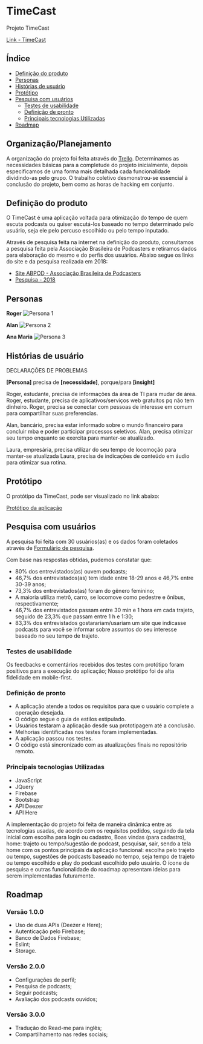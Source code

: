 # TimeCast

Projeto TimeCast <Laboratoria>

[Link - TimeCast](https://timecast-1557870834786.firebaseapp.com/)

## Índice

* [Definição do produto](#definição-do-produto)
* [Personas](#personas)
* [Histórias de usuário](#Histórias-de-usuário)
* [Protótipo](#protótipo)
* [Pesquisa com usuários](#Pesquisa-com-usuários)
  * [Testes de usabilidade](#testes-de-usabilidade)
  * [Definição de pronto](#Definição-de-pronto)
  * [Principais tecnologias Utilizadas](principais-tecnologias-utilizadas)
* [Roadmap](#roadmap)


## Organização/Planejamento

A organização do projeto foi feita através do [Trello](https://trello.com/b/XNYU5Kpe/projeto-timecast).
Determinamos as necessidades básicas para a completude do projeto inicialmente, depois especificamos de uma forma mais detalhada cada funcionalidade dividindo-as pelo grupo. O trabalho coletivo desmonstrou-se essencial à conclusão do projeto, bem como as horas de hacking em conjunto.

## Definição do produto
O TimeCast é uma aplicação voltada para otimização do tempo de quem escuta podcasts ou quiser escutá-los baseado no tempo determinado pelo usuário, seja ele pelo percuso escolhido ou pelo tempo inputado.

Através de pesquisa feita na internet na definição do produto, consultamos a pesquisa feita pela Associação Brasileira de Podcasters e retiramos dados para elaboração do mesmo e do perfis dos usuários. Abaixo segue os links do site e da pesquisa realizada em 2018:
 * [Site ABPOD - Associação Brasileira de Podcasters](http://abpod.com.br/)
 * [Pesquisa - 2018](http://www.abpod.com.br/media/docs/PodPesquisa-2018.pdf)


## Personas

**Roger**
![Persona 1](public/assets/img-personas/persona-timecast-Roger.png)

**Alan**
![Persona 2](public/assets/img-personas/persona-timecast-Alan.png)

**Ana Maria**
![Persona 3](public/assets/img-personas/persona-timecast-Laura-Maria.png)

## Histórias de usuário

DECLARAÇÕES DE PROBLEMAS

**[Persona]** precisa de **[necessidade]**, porque/para **[insight]**

Roger, estudante, precisa de informações da área de TI para mudar de área.
Roger, estudante, precisa de aplicativos/serviços web gratuitos pq não tem dinheiro.
Roger, precisa se conectar com pessoas de interesse em comum para compartilhar suas preferencias.

Alan, bancário, precisa estar informado sobre o mundo financeiro para concluir mba e poder participar processos seletivos.
Alan, precisa otimizar seu tempo enquanto se exercita para manter-se atualizado. 

Laura, empresária, precisa utilizar do seu tempo de locomoção para manter-se atualizada
Laura, precisa de indicações de conteúdo em áudio para otimizar sua rotina.

## Protótipo

O protótipo da TimeCast, pode ser visualizado no link abaixo:

[Protótipo da aplicação](https://marvelapp.com/5i396b0/screen/56939943)

## Pesquisa com usuários
  A pesquisa foi feita com 30 usuários(as) e os dados foram coletados através de [Formulário de pesquisa](https://forms.gle/LEg8wnfvzsFXZmMy8).

  Com base nas respostas obtidas, pudemos constatar que:
  * 80% dos entrevistados(as) ouvem podcasts;
  * 46,7% dos entrevistados(as) tem idade entre 18-29 anos e 46,7% entre 30-39 anos;
  * 73,3% dos entrevistados(as) foram do gênero feminino;
  * A maioria utiliza metrô, carro, se locomove como pedestre e ônibus, respectivamente;
  * 46,7% dos entrevistados passam entre 30 min e 1 hora em cada trajeto, seguido de 23,3% que passam entre 1 h e 1:30;
  * 83,3% dos entrevistados gostarariam/usariam um site que indicasse podcasts para você se informar sobre assuntos do seu interesse baseado no seu tempo de trajeto.

  
### Testes de usabilidade
  Os feedbacks e comentários recebidos dos testes com protótipo foram positivos para a execução do aplicação;
  Nosso protótipo foi de alta fidelidade em mobile-first.

### Definição de pronto

* A aplicação atende a todos os requisitos para que o usuário complete a operação desejada.
* O código segue o guia de estilos estipulado.
* Usuários testaram a aplicação desde sua prototipagem até a conclusão.
* Melhorias identificadas nos testes foram implementadas.
* A aplicação passou nos testes.
* O código está sincronizado com as atualizações finais no repositório remoto.


### Principais tecnologias Utilizadas
* JavaScript
* JQuery
* Firebase
* Bootstrap
* API Deezer
* API Here

A implementação do projeto foi feita de maneira dinâmica entre as tecnologias usadas, de acordo com os requisitos pedidos, seguindo da tela inicial com escolha para login ou cadastro, Boas vindas (para cadastro), home: trajeto ou tempo/sugestão de podcast, pesquisar, sair, sendo a tela home com os pontos principais da aplicação funcional: escolha pelo trajeto ou tempo, sugestões de podcasts baseado no tempo, seja tempo de trajeto ou tempo escolhido e play do podcast escolhido pelo usuário. O ícone de pesquisa e outras funcionalidade do roadmap apresentam ideias para serem implementadas futuramente.


## Roadmap
### Versão 1.0.0

* Uso de duas APIs (Deezer e Here);
* Autenticação pelo Firebase;
* Banco de Dados Firebase;
* Eslint;
* Storage.

### Versão 2.0.0

* Configurações de perfil;
* Pesquisa de podcasts;
* Seguir podcasts;
* Avaliação dos podcasts ouvidos;

### Versão 3.0.0

* Tradução do Read-me para inglês;
* Compartilhamento nas redes sociais;
